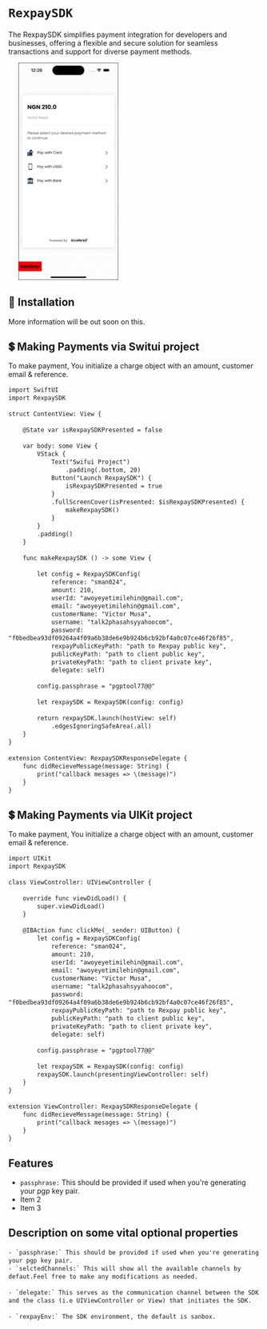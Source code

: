 # ``RexpaySDK``

The RexpaySDK simplifies payment integration for developers and businesses, offering a flexible and secure solution for seamless transactions and support for diverse payment methods.

<p>
    <img src="https://github.com/accelerex-developer/RexPayiOS/blob/main/RexpaySDK/ReadmeFiles/landing_page.png" width="200px" height="auto" hspace="20"/>

</p>

## :rocket: Installation
More information will be out soon on this.


## :heavy_dollar_sign: Making Payments via Switui project
To make payment, You initialize a charge object with an amount, customer email  & reference.
```
import SwiftUI
import RexpaySDK

struct ContentView: View {
    
    @State var isRexpaySDKPresented = false
    
    var body: some View {
        VStack {
            Text("Swifui Project")
                .padding(.bottom, 20)
            Button("Launch RexpaySDK") {
                isRexpaySDKPresented = true
            }
            .fullScreenCover(isPresented: $isRexpaySDKPresented) {
                makeRexpaySDK()
            }
        }
        .padding()
    }
        
    func makeRexpaySDK () -> some View {
        
        let config = RexpaySDKConfig(
            reference: "sman024",
            amount: 210,
            userId: "awoyeyetimilehin@gmail.com",
            email: "awoyeyetimilehin@gmail.com",
            customerName: "Victor Musa",
            username: "talk2phasahsyyahoocom",
            password: "f0bedbea93df09264a4f09a6b38de6e9b924b6cb92bf4a0c07ce46f26f85",
            rexpayPublicKeyPath: "path to Rexpay public key",
            publicKeyPath: "path to client public key",
            privateKeyPath: "path to client private key",
            delegate: self)
        
        config.passphrase = "pgptool77@@"
        
        let rexpaySDK = RexpaySDK(config: config)
    
        return rexpaySDK.launch(hostView: self)
            .edgesIgnoringSafeArea(.all)
    }
}

extension ContentView: RexpaySDKResponseDelegate {
    func didRecieveMessage(message: String) {
        print("callback mesages => \(message)")
    }
}
```

## :heavy_dollar_sign: Making Payments via UIKit project
To make payment, You initialize a charge object with an amount, customer email  & reference.
```
import UIKit
import RexpaySDK

class ViewController: UIViewController {
    
    override func viewDidLoad() {
        super.viewDidLoad()
    }
    
    @IBAction func clickMe(_ sender: UIButton) {
        let config = RexpaySDKConfig(
            reference: "sman024",
            amount: 210,
            userId: "awoyeyetimilehin@gmail.com",
            email: "awoyeyetimilehin@gmail.com",
            customerName: "Victor Musa",
            username: "talk2phasahsyyahoocom",
            password: "f0bedbea93df09264a4f09a6b38de6e9b924b6cb92bf4a0c07ce46f26f85",
            rexpayPublicKeyPath: "path to Rexpay public key",
            publicKeyPath: "path to client public key",
            privateKeyPath: "path to client private key",
            delegate: self)
        
        config.passphrase = "pgptool77@@"

        let rexpaySDK = RexpaySDK(config: config)
        rexpaySDK.launch(presentingViewController: self)
    }
}

extension ViewController: RexpaySDKResponseDelegate {
    func didRecieveMessage(message: String) {
        print("callback mesages => \(message)")
    }
}
```
## Features

- `passphrase:` This should be provided if used when you're generating your pgp key pair.
- Item 2
- Item 3
## Description on some vital optional properties
    - `passphrase:` This should be provided if used when you're generating your pgp key pair.
    - `selctedChannels:` This will show all the available channels by defaut.Feel free to make any modifications as needed.
    
    - `delegate:` This serves as the communication channel between the SDK and the class (i.e UIViewController or View) that initiates the SDK.
    
    - `rexpayEnv:` The SDK environment, the default is sanbox.
 
